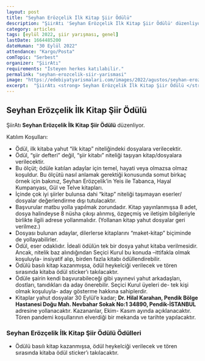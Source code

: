 ```yaml
---
layout: post
title: "Seyhan Erözçelik İlk Kitap Şiir Ödülü"
description: "ŞiirAtı 'Seyhan Erözçelik İlk Kitap Şiir Ödülü' düzenliyor."
category: articles
tags: [eylül 2022, şiir yarışması, genel]
lastDate: 1664485200
dateHuman: "30 Eylül 2022"
attendance: "Kargo/Posta"
comTopic: "Serbest"
organizer: "ŞiirAtı"
requirements: "İsteyen herkes katılabilir."
permalink: "seyhan-erozcelik-siir-yarismasi"
image: "https://edebiyatyarismalari.com/images/2022/agustos/seyhan-erozcelik-siir-yarismasi.jpg"
excerpt:  "ŞiirAtı <strong> Seyhan Erözçelik İlk Kitap Şiir Ödülü </strong> düzenliyor."
---
```


## Seyhan Erözçelik İlk Kitap Şiir Ödülü
ŞiirAtı **Seyhan Erözçelik İlk Kitap Şiir Ödülü** düzenliyor.  

Katılım Koşulları:

- Ödül, ilk kitaba yahut “ilk kitap” niteliğindeki dosyalara verilecektir.
- Ödül, “şiir defteri” değil, “şiir kitabı” niteliği taşıyan kitap/dosyalara verilecektir.
- Bu ölçüt; ödüle katılan adaylar için temel, hayati veya olmazsa olmaz koşuldur. Bu ölçütü nasıl anlamak gerektiği konusunda somut birkaç örnek için bakınız, Seyhan Erözçelik’in Yeis ile Tabanca, Hayal Kumpanyası, Gül ve Telve kitapları.
- İçinde çok iyi şiirler bulunsa dahi “kitap” niteliği taşımayan eserler/ dosyalar değerlendirme dışı tutulacaktır.
- Başvurular matbu yolla yapılmak zorundadır. Kitap yayınlanmışsa 8 adet, dosya halindeyse 8 nüsha çıkışı alınmış, özgeçmiş ve iletişim bilgileriyle birlikte ilgili adrese yollanmalıdır. (Yollanan kitap yahut dosyalar geri verilmez.)
- Dosyası bulunan adaylar, dilerlerse kitaplarını “maket-kitap” biçiminde de yollayabilirler.
- Ödül, eser odaklıdır. İdeali ödülün tek bir dosya yahut kitaba verilmesidir. Ancak, nitelik baz alındığından Seçici Kurul bu konuda –ittifakla olmak koşuluyla- insiyatif alıp, birden fazla kitabı ödüllendirebilir.
- Ödülü basılı kitap kazanmışsa, ödül heykelciği verilecek ve tören sırasında kitaba ödül sticker’ı takılacaktır.
- Ödüle şairin kendi başvurabileceği gibi yayınevi yahut arkadaşları, dostları, tanıdıkları da aday önerebilir. Seçici Kurul üyeleri de- tek kişi olmak koşuluyla- aday gösterme hakkına sahiplerdir.
- Kitaplar yahut dosyalar 30 Eylül’e kadar; **Dr. Hilal Karahan, Pendik Bölge Hastanesi Doğu Mah. Nevbahar Sokak No:1 34890, Pendik-İSTANBUL** adresine yollanacaktır. Kazananlar, Ekim- Kasım ayında açıklanacaktır. Tören pandemi koşullarının elverdiği bir mekanda ve tarihte yapılacaktır.


### Seyhan Erözçelik İlk Kitap Şiir Ödülü Ödülleri
- Ödülü basılı kitap kazanmışsa, ödül heykelciği verilecek ve tören sırasında kitaba ödül sticker’ı takılacaktır.